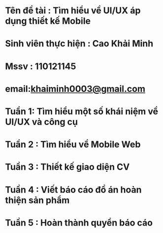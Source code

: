 # Tên đề tài : Tìm hiểu về UI/UX áp dụng thiết kế Mobile
# Sinh viên thực hiện : Cao Khải Minh
# Mssv : 110121145
# email:khaiminh0003@gmail.com
# Tuần 1: Tìm hiểu một số khái niệm về UI/UX và công cụ
# Tuần 2 : Tìm hiểu về Mobile Web
# Tuần 3 : Thiết kế giao diện CV
# Tuần 4 : Viết báo cáo đồ án hoàn thiện sản phẩm 
# Tuần 5 : Hoàn thành quyển báo cáo 
